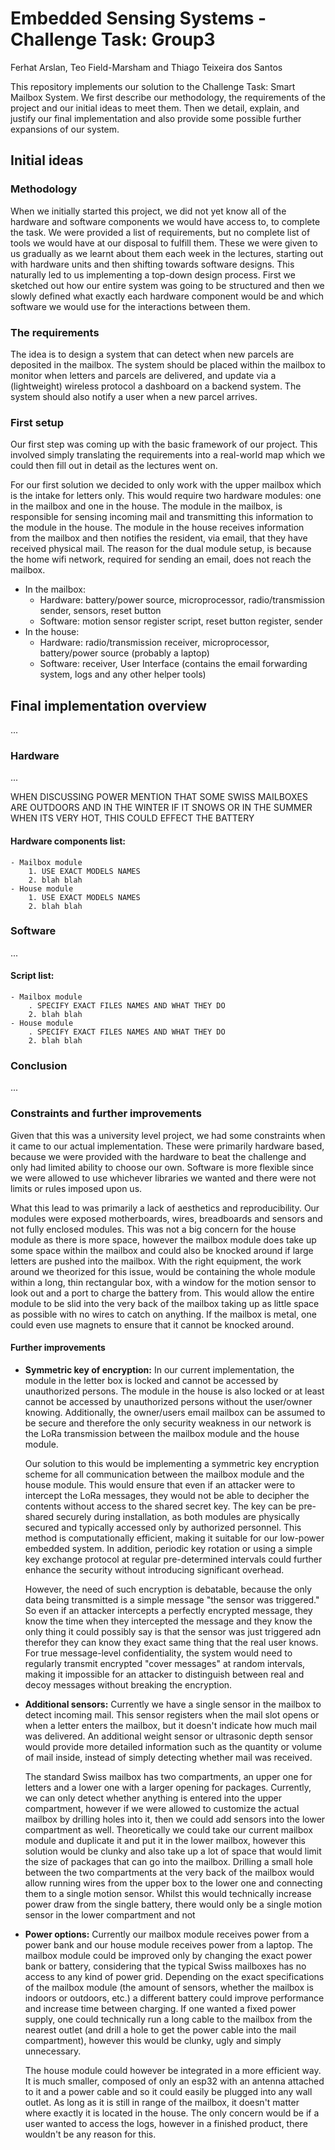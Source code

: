 # Embedded Sensing Systems - Challenge Task: Group3
Ferhat Arslan, Teo Field-Marsham and Thiago Teixeira dos Santos

This repository implements our solution to the Challenge Task: Smart Mailbox System. We first describe our methodology, the requirements of the project and our initial ideas to meet them. Then we detail, explain, and justify our final implementation and also provide some possible further expansions of our system.

## Initial ideas

### Methodology

When we initially started this project, we did not yet know all of the hardware and software components we would have access to, to complete the task. We were provided a list of requirements, but no complete list of tools we would have at our disposal to fulfill them. These we were given to us gradually as we learnt about them each week in the lectures, starting out with hardware units and then shifting towards software designs. This naturally led to us implementing a top-down design process. First we sketched out how our entire system was going to be structured and then we slowly defined what exactly each hardware component would be and which software we would use for the interactions between them. 

### The requirements
The idea is to design a system that can detect when new parcels are deposited in the mailbox. The system should be placed within the mailbox to monitor when letters and parcels are delivered, and update via a (lightweight) wireless protocol a dashboard on a backend system. The system should also notify a user when a new parcel arrives.

### First setup

Our first step was coming up with the basic framework of our project. This involved simply translating the requirements into a real-world map which we could then fill out in detail as the lectures went on. 

For our first solution we decided to only work with the upper mailbox which is the intake for letters only. This would require two hardware modules: one in the mailbox and one in the house. The module in the mailbox, is responsible for sensing incoming mail and transmitting this information to the module in the house. The module in the house receives information from the mailbox and then notifies the resident, via email, that they have received physical mail. The reason for the dual module setup, is because the home wifi network, required for sending an email, does not reach the mailbox. 

<!-- I kept these very broad on purpose. in our final implementation we can describe exactly what we used. -->

- In the mailbox: 
    - Hardware: battery/power source, microprocessor, radio/transmission sender, sensors, reset button
    - Software: motion sensor register script, reset button register, sender
- In the house: 
    - Hardware: radio/transmission receiver, microprocessor, battery/power source (probably a laptop)
    - Software: receiver, User Interface (contains the email forwarding system, logs and any other helper tools) 

## Final implementation overview

...

### Hardware

...

WHEN DISCUSSING POWER MENTION THAT SOME SWISS MAILBOXES ARE OUTDOORS AND IN THE WINTER IF IT SNOWS OR IN THE SUMMER WHEN ITS VERY HOT, THIS COULD EFFECT THE BATTERY

#### Hardware components list:
    - Mailbox module
        1. USE EXACT MODELS NAMES
        2. blah blah
    - House module
        1. USE EXACT MODELS NAMES
        2. blah blah

### Software

...

#### Script list:
    - Mailbox module
        . SPECIFY EXACT FILES NAMES AND WHAT THEY DO
        2. blah blah
    - House module
        . SPECIFY EXACT FILES NAMES AND WHAT THEY DO
        2. blah blah

### Conclusion

...

### Constraints and further improvements

Given that this was a university level project, we had some constraints when it came to our actual implementation. These were primarily hardware based, because we were provided with the hardware to beat the challenge and only had limited ability to choose our own. Software is more flexible since we were allowed to use whichever libraries we wanted and there were not limits or rules imposed upon us. 

What this lead to was primarily a lack of aesthetics and reproducibility. Our modules were exposed motherboards, wires, breadboards and sensors and not fully enclosed modules. This was not a big concern for the house module as there is more space, however the mailbox module does take up some space within the mailbox and could also be knocked around if large letters are pushed into the mailbox. With the right equipment, the work around we theorized for this issue, would be containing the whole module within a long, thin rectangular box, with a window for the motion sensor to look out and a port to charge the battery from. This would allow the entire module to be slid into the very back of the mailbox taking up as little space as possible with no wires to catch on anything. If the mailbox is metal, one could even use magnets to ensure that it cannot be knocked around. 


#### Further improvements

- **Symmetric key of encryption:**
    In our current implementation, the module in the letter box is locked and cannot be accessed by unauthorized persons. The module in the house is also locked or at least cannot be accessed by unauthorized persons without the user/owner knowing. Additionally, the owner/users email mailbox can be assumed to be secure and therefore the only security weakness in our network is the LoRa transmission between the mailbox module and the house module. 
    
    Our solution to this would be implementing a symmetric key encryption scheme for all communication between the mailbox module and the house module. This would ensure that even if an attacker were to intercept the LoRa messages, they would not be able to decipher the contents without access to the shared secret key. The key can be pre-shared securely during installation, as both modules are physically secured and typically accessed only by authorized personnel. This method is computationally efficient, making it suitable for our low-power embedded system. In addition, periodic key rotation or using a simple key exchange protocol at regular pre-determined intervals could further enhance the security without introducing significant overhead.

    However, the need of such encryption is debatable, because the only data being transmitted is a simple message "the sensor was triggered." So even if an attacker intercepts a perfectly encrypted message, they know the time when they intercepted the message and they know the only thing it could possibly say is that the sensor was just triggered adn therefor they can know they exact same thing that the real user knows. For true message-level confidentiality, the system would need to regularly transmit encrypted "cover messages" at random intervals, making it impossible for an attacker to distinguish between real and decoy messages without breaking the encryption.

- **Additional sensors:**
    Currently we have a single sensor in the mailbox to detect incoming mail. This sensor registers when the mail slot opens or when a letter enters the mailbox, but it doesn't indicate how much mail was delivered. An additional weight sensor or ultrasonic depth sensor would provide more detailed information such as the quantity or volume of mail inside, instead of simply detecting whether mail was received. 

    The standard Swiss mailbox has two compartments, an upper one for letters and a lower one with a larger opening for packages. Currently, we can only detect whether anything is entered into the upper compartment, however if we were allowed to customize the actual mailbox by drilling holes into it, then we could add sensors into the lower compartment as well. Theoretically we could take our current mailbox module and duplicate it and put it in the lower mailbox, however this solution would be clunky and also take up a lot of space that would limit the size of packages that can go into the mailbox. Drilling a small hole between the two compartments at the very back of the mailbox would allow running wires from the upper box to the lower one and connecting them to a single motion sensor. Whilst this would technically increase power draw from the single battery, there would only be a single motion sensor in the lower compartment and not 

- **Power options:**
    Currently our mailbox module receives power from a power bank and our house module receives power from a laptop. The mailbox module could be improved only by changing the exact power bank or battery, considering that the typical Swiss mailboxes has no access to any kind of power grid. Depending on the exact specifications of the mailbox module (the amount of sensors, whether the mailbox is indoors or outdoors, etc.) a different battery could improve performance and increase time between charging. If one wanted a fixed power supply, one could technically run a long cable to the mailbox from the nearest outlet (and drill a hole to get the power cable into the mail compartment), however this would be clunky, ugly and simply unnecessary. 

    The house module could however be integrated in a more efficient way. It is much smaller, composed of only an esp32 with an antenna attached to it and a power cable and so it could easily be plugged into any wall outlet. As long as it is still in range of the mailbox, it doesn't matter where exactly it is located in the house. The only concern would be if a user wanted to access the logs, however in a finished product, there wouldn't be any reason for this. 
